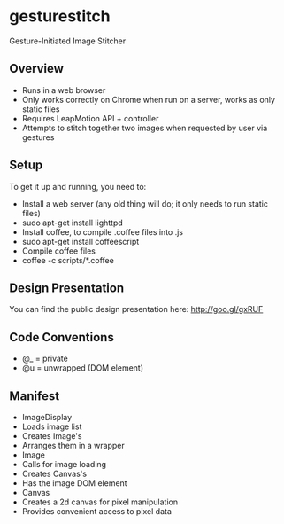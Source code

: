 gesturestitch
=============

Gesture-Initiated Image Stitcher


Overview
--------
- Runs in a web browser
- Only works correctly on Chrome when run on a server, works as only static files
- Requires LeapMotion API + controller
- Attempts to stitch together two images when requested by user via gestures 

Setup
-----
To get it up and running, you need to:
- Install a web server (any old thing will do; it only needs to run static files)
 - sudo apt-get install lighttpd
- Install coffee, to compile .coffee files into .js
 - sudo apt-get install coffeescript
- Compile coffee files
 - coffee -c scripts/*.coffee

Design Presentation
-------------------
You can find the public design presentation here:
http://goo.gl/gxRUF

Code Conventions
----------------
- @_ = private
- @u = unwrapped (DOM element)

Manifest
--------
- ImageDisplay
 - Loads image list
 - Creates Image's
 - Arranges them in a wrapper
- Image
 - Calls for image loading
 - Creates Canvas's
 - Has the image DOM element
- Canvas
 - Creates a 2d canvas for pixel manipulation
 - Provides convenient access to pixel data

